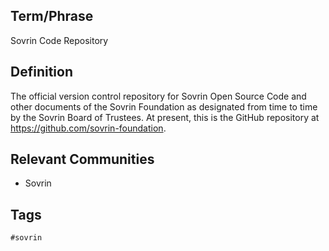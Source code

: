 ## Term/Phrase
Sovrin Code Repository

## Definition
The official version control repository for Sovrin Open Source Code and other documents of the Sovrin Foundation as designated from time to time by the Sovrin Board of Trustees. At present, this is the GitHub repository at https://github.com/sovrin-foundation.

## Relevant Communities
* Sovrin

## Tags
```
#sovrin
```
